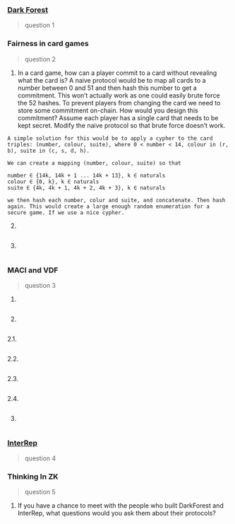 ### [Dark Forest](https://github.com/alienflip/zku/tree/main/week_3/darkForest)

> question 1

### Fairness in card games

> question 2

1. In a card game, how can a player commit to a card without revealing what the card is? A naive protocol would be to map all cards to a number between 0 and 51 and then hash this number to get a commitment. This won’t actually work as one could easily brute force the 52 hashes.
To prevent players from changing the card we need to store some commitment on-chain. How would you design this commitment? Assume each player has a single card that needs to be kept secret.  Modify the naive protocol so that brute force doesn’t work.

```
A simple solution for this would be to apply a cypher to the card triples: (number, colour, suite), where 0 < number < 14, colour in (r, b), suite in (c, s, d, h).
```
```
We can create a mapping (number, colour, suite) so that

number ∈ {14k, 14k + 1 ... 14k + 13}, k ∈ naturals
colour ∈ {0, k}, k ∈ naturals
suite ∈ {4k, 4k + 1, 4k + 2, 4k + 3}, k ∈ naturals 
```
```
we then hash each number, colur and suite, and concatenate. Then hash again. This would create a large enough random enumeration for a secure game. If we use a nice cypher.
```

2.
```
```

3.
```
```

### MACI and VDF

> question 3

1.
```
```

2.
```
```

2.1.
```
```

2.2.
```
```

2.3.
```
```

2.4.
```
```

3.
```
```

### [InterRep](https://github.com/alienflip/zku/tree/main/week_3/interRep)

> question 4

### Thinking In ZK

> question 5

1. If you have a chance to meet with the people who built DarkForest and InterRep, what questions would you ask them about their protocols?
```
```

